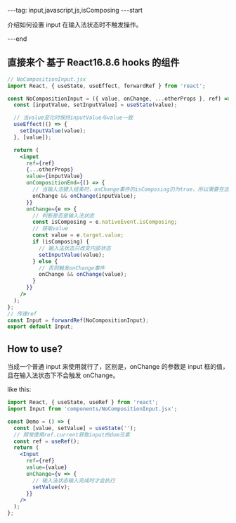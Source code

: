 ---tag: input,javascript,js,isComposing
---start

介绍如何设置 input 在输入法状态时不触发操作。

---end

## 直接来个 基于 React16.8.6 hooks 的组件

```jsx harmony
// NoCompositionInput.jsx
import React, { useState, useEffect, forwardRef } from 'react';

const NoCompositionInput = ({ value, onChange, ...otherProps }, ref) => {
  const [inputValue, setInputValue] = useState(value);

  // 当value变化时保持inputValue与value一致
  useEffect(() => {
    setInputValue(value);
  }, [value]);

  return (
    <input
      ref={ref}
      {...otherProps}
      value={inputValue}
      onCompositionEnd={() => {
        // 当输入法键入结束时，onChange事件的isComposing仍为true，所以需要在这里提交键入的inputValue值
        onChange && onChange(inputValue);
      }}
      onChange={e => {
        // 判断是否是输入法状态
        const isComposing = e.nativeEvent.isComposing;
        // 获取value
        const value = e.target.value;
        if (isComposing) {
          // 输入法状态只改变内部状态
          setInputValue(value);
        } else {
          // 否则触发onChange事件
          onChange && onChange(value);
        }
      }}
    />
  );
};
// 传递ref
const Input = forwardRef(NoCompositionInput);
export default Input;
```

## How to use?

当成一个普通 input 来使用就行了，区别是，onChange 的参数是 input 框的值，且在输入法状态下不会触发 onChange。

like this:

```jsx harmony
import React, { useState, useRef } from 'react';
import Input from 'components/NoCompositionInput.jsx';

const Demo = () => {
  const [value, setValue] = useState('');
  // 照常使用ref.current获取input的dom元素
  const ref = useRef();
  return (
    <Input
      ref={ref}
      value={value}
      onChange={v => {
        // 输入法状态输入完成时才会执行
        setValue(v);
      }}
    />
  );
};
```
